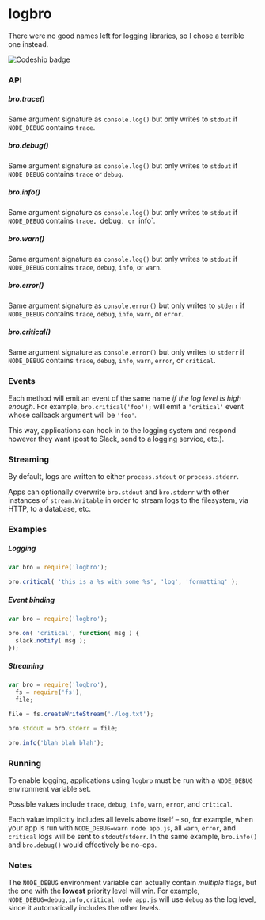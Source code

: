 logbro
========

There were no good names left for logging libraries, so I chose a terrible
one instead.

![Codeship badge](https://codeship.com/projects/ec774770-ce48-0132-5c66-12a910c0e38c/status?branch=master)


### API

##### bro.trace()

Same argument signature as `console.log()` but only writes to `stdout` if
`NODE_DEBUG` contains `trace`.

##### bro.debug()

Same argument signature as `console.log()` but only writes to `stdout` if
`NODE_DEBUG` contains `trace` or `debug`.

##### bro.info()

Same argument signature as `console.log()` but only writes to `stdout` if
`NODE_DEBUG` contains `trace, `debug`, or `info`.

##### bro.warn()

Same argument signature as `console.log()` but only writes to `stdout` if
`NODE_DEBUG` contains `trace`, `debug`, `info`, or `warn`.

##### bro.error()

Same argument signature as `console.error()` but only writes to `stderr` if
`NODE_DEBUG` contains `trace`, `debug`, `info`, `warn`, or `error`.

##### bro.critical()

Same argument signature as `console.error()` but only writes to `stderr` if
`NODE_DEBUG` contains `trace`, `debug`, `info`, `warn`, `error`, or `critical`.

### Events

Each method will emit an event of the same name *if the log level is high enough*.
For example, `bro.critical('foo');` will emit a `'critical'` event whose
callback argument will be `'foo'`.

This way, applications can hook in to the logging system and respond however
they want (post to Slack, send to a logging service, etc.).

### Streaming

By default, logs are written to either `process.stdout` or `process.stderr`.

Apps can optionally overwrite `bro.stdout` and `bro.stderr` with other
instances of `stream.Writable` in order to stream logs to the filesystem,
via HTTP, to a database, etc.

### Examples

##### Logging

```js
var bro = require('logbro');

bro.critical( 'this is a %s with some %s', 'log', 'formatting' );
```

##### Event binding

```js
var bro = require('logbro');

bro.on( 'critical', function( msg ) {
  slack.notify( msg );
});
```

##### Streaming

```js
var bro = require('logbro'),
  fs = require('fs'),
  file;

file = fs.createWriteStream('./log.txt');

bro.stdout = bro.stderr = file;

bro.info('blah blah blah');
```

### Running

To enable logging, applications using `logbro` must be run with a `NODE_DEBUG`
environment variable set.

Possible values include `trace`, `debug`, `info`, `warn`, `error`, and `critical`.

Each value implicitly includes all levels above itself – so, for example, when
your app is run with `NODE_DEBUG=warn node app.js`, all `warn`, `error`, and
`critical` logs will be sent to `stdout`/`stderr`. In the same example,
`bro.info()` and `bro.debug()` would effectively be no-ops.

### Notes

The `NODE_DEBUG` environment variable can actually contain *multiple* flags,
but the one with the **lowest** priority level will win. For example,
`NODE_DEBUG=debug,info,critical node app.js` will use `debug` as the log level,
since it automatically includes the other levels.
